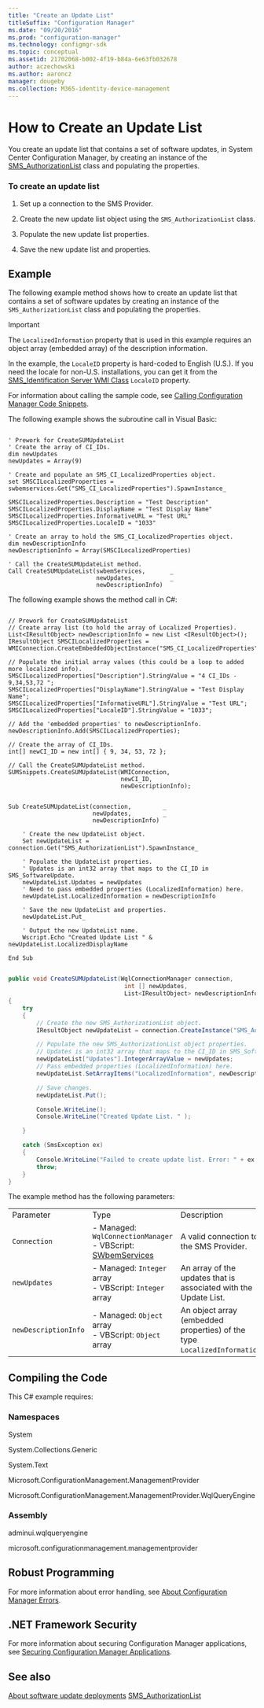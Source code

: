 ```yaml
---
title: "Create an Update List"
titleSuffix: "Configuration Manager"
ms.date: "09/20/2016"
ms.prod: "configuration-manager"
ms.technology: configmgr-sdk
ms.topic: conceptual
ms.assetid: 21702068-b002-4f19-b84a-6e63fb032678
author: aczechowski
ms.author: aaroncz
manager: dougeby
ms.collection: M365-identity-device-management
---
```

# How to Create an Update List
You create an update list that contains a set of software updates, in System Center Configuration Manager, by creating an instance of the [SMS_AuthorizationList](../../develop/reference/sum/sms_authorizationlist-server-wmi-class.md) class and populating the properties.  

### To create an update list  

1.  Set up a connection to the SMS Provider.  

2.  Create the new update list object using the `SMS_AuthorizationList` class.  

3.  Populate the new update list properties.  

4.  Save the new update list and properties.  

## Example  
 The following example method shows how to create an update list that contains a set of software updates by creating an instance of the `SMS_AuthorizationList` class and populating the properties.  

> [!IMPORTANT]
>  The `LocalizedInformation` property that is used in this example requires an object array (embedded array) of the description information.  

 In the example, the `LocaleID` property is hard-coded to English (U.S.). If you need the locale for non-U.S. installations, you can get it from the [SMS_Identification Server WMI Class](../../develop/reference/core/servers/configure/sms_identification-server-wmi-class.md) `LocaleID` property.  

 For information about calling the sample code, see [Calling Configuration Manager Code Snippets](../../develop/core/understand/calling-code-snippets.md).  

 The following example shows the subroutine call in Visual Basic:  

```  

' Prework for CreateSUMUpdateList  
' Create the array of CI_IDs.  
dim newUpdates   
newUpdates = Array(9)  

' Create and populate an SMS_CI_LocalizedProperties object.  
set SMSCILocalizedProperties = swbemservices.Get("SMS_CI_LocalizedProperties").SpawnInstance_  

SMSCILocalizedProperties.Description = "Test Description"  
SMSCILocalizedProperties.DisplayName = "Test Display Name"  
SMSCILocalizedProperties.InformativeURL = "Test URL"  
SMSCILocalizedProperties.LocaleID = "1033"  

' Create an array to hold the SMS_CI_LocalizedProperties object.  
dim newDescriptionInfo  
newDescriptionInfo = Array(SMSCILocalizedProperties)  

' Call the CreateSUMUpdateList method.  
Call CreateSUMUpdateList(swbemServices,       _  
                         newUpdates,          _  
                         newDescriptionInfo)  
```  

 The following example shows the method call in C#:  

```  

// Prework for CreateSUMUpdateList  
// Create array list (to hold the array of Localized Properties).  
List<IResultObject> newDescriptionInfo = new List <IResultObject>();    
IResultObject SMSCILocalizedProperties = WMIConnection.CreateEmbeddedObjectInstance("SMS_CI_LocalizedProperties");  

// Populate the initial array values (this could be a loop to added more localized info).  
SMSCILocalizedProperties["Description"].StringValue = "4 CI_IDs - 9,34,53,72 ";  
SMSCILocalizedProperties["DisplayName"].StringValue = "Test Display Name";   
SMSCILocalizedProperties["InformativeURL"].StringValue = "Test URL";  
SMSCILocalizedProperties["LocaleID"].StringValue = "1033";  

// Add the 'embedded properties' to newDescriptionInfo.  
newDescriptionInfo.Add(SMSCILocalizedProperties);  

// Create the array of CI_IDs.  
int[] newCI_ID = new int[] { 9, 34, 53, 72 };  

// Call the CreateSUMUpdateList method.  
SUMSnippets.CreateSUMUpdateList(WMIConnection,  
                                newCI_ID,  
                                newDescriptionInfo);  

```  

```vbs  

Sub CreateSUMUpdateList(connection,         _  
                        newUpdates,         _  
                        newDescriptionInfo)                                  

    ' Create the new UpdateList object.   
    Set newUpdateList = connection.Get("SMS_AuthorizationList").SpawnInstance_  

    ' Populate the UpdateList properties.  
    ' Updates is an int32 array that maps to the CI_ID in SMS_SoftwareUpdate.  
    newUpdateList.Updates = newUpdates  
    ' Need to pass embedded properties (LocalizedInformation) here.   
    newUpdateList.LocalizedInformation = newDescriptionInfo  

    ' Save the new UpdateList and properties.  
    newUpdateList.Put_   

    ' Output the new UpdateList name.  
    Wscript.Echo "Created Update List " & newUpdateList.LocalizedDisplayName                    

End Sub  
```  

```c#  

public void CreateSUMUpdateList(WqlConnectionManager connection,                                   
                                 int [] newUpdates,  
                                 List<IResultObject> newDescriptionInfo)  
{  
    try  
    {  
        // Create the new SMS_AuthorizationList object.  
        IResultObject newUpdateList = connection.CreateInstance("SMS_AuthorizationList");  

        // Populate the new SMS_AuthorizationList object properties.  
        // Updates is an int32 array that maps to the CI_ID in SMS_SoftwareUpdate.  
        newUpdateList["Updates"].IntegerArrayValue = newUpdates;  
        // Pass embedded properties (LocalizedInformation) here.  
        newUpdateList.SetArrayItems("LocalizedInformation", newDescriptionInfo);  

        // Save changes.  
        newUpdateList.Put();  

        Console.WriteLine();  
        Console.WriteLine("Created Update List. " );  

    }  

    catch (SmsException ex)  
    {  
        Console.WriteLine("Failed to create update list. Error: " + ex.Message);  
        throw;  
    }  
}  

```  

 The example method has the following parameters:  

||||  
|-|-|-|  
|Parameter|Type|Description|  
|`Connection`|-   Managed: `WqlConnectionManager`<br />-   VBScript: [SWbemServices](https://msdn.microsoft.com/library/aa393854.aspx)|A valid connection to the SMS Provider.|  
|`newUpdates`|-   Managed: `Integer` array<br />-   VBScript: `Integer` array|An array of the updates that is associated with the Update List.|  
|`newDescriptionInfo`|-   Managed: `Object` array<br />-   VBScript: `Object` array|An object array (embedded properties) of the type `LocalizedInformation`.|  

## Compiling the Code  
 This C# example requires:  

### Namespaces  
 System  

 System.Collections.Generic  

 System.Text  

 Microsoft.ConfigurationManagement.ManagementProvider  

 Microsoft.ConfigurationManagement.ManagementProvider.WqlQueryEngine  

### Assembly  
 adminui.wqlqueryengine  

 microsoft.configurationmanagement.managementprovider  

## Robust Programming  
 For more information about error handling, see [About Configuration Manager Errors](../../develop/core/understand/about-configuration-manager-errors.md).  

## .NET Framework Security  
 For more information about securing Configuration Manager applications, see [Securing Configuration Manager Applications](../../develop/core/understand/securing-configuration-manager-applications.md).  

## See also

[About software update deployments](/sccm/develop/sum/about-software-updates-deployments)
[SMS_AuthorizationList](../../develop/reference/sum/sms_authorizationlist-server-wmi-class.md)
